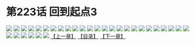 # 第223话 回到起点3
![](https://s1.baozimh.com/scomic/sanyanxiaotianlu-samanhua/0/222-8y0c/1.jpg)
![](https://s1.baozimh.com/scomic/sanyanxiaotianlu-samanhua/0/222-8y0c/2.jpg)
![](https://s1.baozimh.com/scomic/sanyanxiaotianlu-samanhua/0/222-8y0c/3.jpg)
![](https://s1.baozimh.com/scomic/sanyanxiaotianlu-samanhua/0/222-8y0c/4.jpg)
![](https://s1.baozimh.com/scomic/sanyanxiaotianlu-samanhua/0/222-8y0c/5.jpg)
![](https://s1.baozimh.com/scomic/sanyanxiaotianlu-samanhua/0/222-8y0c/6.jpg)
![](https://s1.baozimh.com/scomic/sanyanxiaotianlu-samanhua/0/222-8y0c/7.jpg)
![](https://s1.baozimh.com/scomic/sanyanxiaotianlu-samanhua/0/222-8y0c/8.jpg)
![](https://s1.baozimh.com/scomic/sanyanxiaotianlu-samanhua/0/222-8y0c/9.jpg)
![](https://s1.baozimh.com/scomic/sanyanxiaotianlu-samanhua/0/222-8y0c/10.jpg)
![](https://s1.baozimh.com/scomic/sanyanxiaotianlu-samanhua/0/222-8y0c/11.jpg)
![](https://s1.baozimh.com/scomic/sanyanxiaotianlu-samanhua/0/222-8y0c/12.jpg)
![](https://s1.baozimh.com/scomic/sanyanxiaotianlu-samanhua/0/222-8y0c/13.jpg)
![](https://s1.baozimh.com/scomic/sanyanxiaotianlu-samanhua/0/222-8y0c/14.jpg)
![](https://s1.baozimh.com/scomic/sanyanxiaotianlu-samanhua/0/222-8y0c/15.jpg)
![](https://s1.baozimh.com/scomic/sanyanxiaotianlu-samanhua/0/222-8y0c/16.jpg)
![](https://s1.baozimh.com/scomic/sanyanxiaotianlu-samanhua/0/222-8y0c/17.jpg)
![](https://s1.baozimh.com/scomic/sanyanxiaotianlu-samanhua/0/222-8y0c/18.jpg)
![](https://s1.baozimh.com/scomic/sanyanxiaotianlu-samanhua/0/222-8y0c/19.jpg)
![](https://s1.baozimh.com/scomic/sanyanxiaotianlu-samanhua/0/222-8y0c/20.jpg)
![](https://s1.baozimh.com/scomic/sanyanxiaotianlu-samanhua/0/222-8y0c/21.jpg)
![](https://s1.baozimh.com/scomic/sanyanxiaotianlu-samanhua/0/222-8y0c/22.jpg)
![](https://s1.baozimh.com/scomic/sanyanxiaotianlu-samanhua/0/222-8y0c/23.jpg)
![](https://s1.baozimh.com/scomic/sanyanxiaotianlu-samanhua/0/222-8y0c/24.jpg)
![](https://s1.baozimh.com/scomic/sanyanxiaotianlu-samanhua/0/222-8y0c/25.jpg)
![](https://s1.baozimh.com/scomic/sanyanxiaotianlu-samanhua/0/222-8y0c/26.jpg)
![](https://s1.baozimh.com/scomic/sanyanxiaotianlu-samanhua/0/222-8y0c/27.jpg)
![](https://s1.baozimh.com/scomic/sanyanxiaotianlu-samanhua/0/222-8y0c/28.jpg)
![](https://s1.baozimh.com/scomic/sanyanxiaotianlu-samanhua/0/222-8y0c/29.jpg)
![](https://s1.baozimh.com/scomic/sanyanxiaotianlu-samanhua/0/222-8y0c/30.jpg)
![](https://s1.baozimh.com/scomic/sanyanxiaotianlu-samanhua/0/222-8y0c/31.jpg)
[【上一章】](./222.md)
[【目录】](./README.md)
[【下一章】](./224.md)
